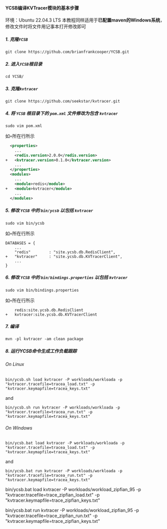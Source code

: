 #### YCSB编译KVTracer模块的基本步骤

环境：Ubuntu 22.04.3 LTS
本教程同样适用于**已配置maven的Windows系统**，修改文件时将文件用记事本打开修改即可

##### 1. 克隆`YCSB`

```shell
git clone https://github.com/brianfrankcooper/YCSB.git
```

##### 2. 进入`YCSB`根目录

```shell
cd YCSB/
```

##### 3. 克隆`kvtracer`

```shell
git clone https://github.com/seekstar/kvtracer.git
```

##### 4. 将 `YCSB` 根目录下的 `pom.xml` 文件修改为包含 `kvtracer`

```shell
sudo vim pom.xml
```

如`+`所在行所示

```xml
  <properties>
    ...
    <redis.version>2.0.0</redis.version>
+   <kvtracer.version>0.1.0</kvtracer.version>
    ...
  </properties>
  <modules>
    ...
    <module>redis</module>
+   <module>kvtracer</module>
    ...
  </modules>
```

##### 5. 修改 `YCSB` 中的 `bin/ycsb` 以包括 `kvtracer`

```shell
sudo vim bin/ycsb
```

如`+`所在行所示

```shell
DATABASES = {
    ...
    "redis"        : "site.ycsb.db.RedisClient",
+   "kvtracer"     : "site.ycsb.db.KVTracerClient",
    ...
}
```

##### 6. 修改 `YCSB` 中的 `bin/bindings.properties` 以包括 `kvtracer`

```shell
sudo vim bin/bindings.properties
```

如`+`所在行所示

```shell
    redis:site.ycsb.db.RedisClient
+   kvtracer:site.ycsb.db.KVTracerClient
```

##### 7. 编译

```shell
mvn -pl kvtracer -am clean package
```

##### 8. 运行YCSB命令生成工作负载跟踪

###### On Linux

```shell
bin/ycsb.sh load kvtracer -P workloads/workloada -p "kvtracer.tracefile=tracea_load.txt" -p "kvtracer.keymapfile=tracea_keys.txt"
```

and

```shell
bin/ycsb.sh run kvtracer -P workloads/workloada -p "kvtracer.tracefile=tracea_run.txt" -p "kvtracer.keymapfile=tracea_keys.txt"
```

###### On Windows

```shell
bin/ycsb.bat load kvtracer -P workloads/workloada -p "kvtracer.tracefile=tracea_load.txt" -p "kvtracer.keymapfile=tracea_keys.txt"
```

and

```shell
bin/ycsb.bat run kvtracer -P workloads/workloada -p "kvtracer.tracefile=tracea_run.txt" -p "kvtracer.keymapfile=tracea_keys.txt"
```

bin/ycsb.bat load kvtracer -P workloads/workload_zipfian_95 -p "kvtracer.tracefile=trace_zipfian_load.txt" -p "kvtracer.keymapfile=trace_zipfian_keys.txt"

bin/ycsb.bat run kvtracer -P workloads/workload_zipfian_95 -p "kvtracer.tracefile=trace_zipfian_run.txt" -p "kvtracer.keymapfile=trace_zipfian_keys.txt"